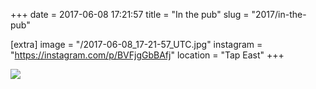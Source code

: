 +++
date = 2017-06-08 17:21:57
title = "In the pub"
slug = "2017/in-the-pub"

[extra]
image = "/2017-06-08_17-21-57_UTC.jpg"
instagram = "https://instagram.com/p/BVFjgGbBAfj"
location = "Tap East"
+++

<img src="/2017-06-08_17-21-57_UTC.jpg" />
